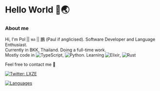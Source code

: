 # Hello World 🙌🌏

### About me
Hi, I'm Pol || พล || 鵬 (Paul if anglicised). Software Developer and Language Enthusiast.  
Currently in BKK, Thailand. Doing a full-time work.  
Mostly code in ![TypeScript][tsURL], ![Python][pyURL]. Learning ![Elixir][exURL], ![Rust][rsURL]  

Feel free to contact me 👋  

[![Twitter: LXZE](https://img.shields.io/twitter/follow/LXZE?style=social)](https://twitter.com/LXZE)

[![Languages](https://github-readme-stats.vercel.app/api/top-langs/?username=LXZE&layout=compact&langs_count=10&hide_border=true&theme=slateorange)](https://github.com/LXZE)

[tsURL]: https://img.shields.io/badge/typescript-%23007ACC.svg?style=for-the-badge&logo=typescript&logoColor=white
[pyURL]: https://img.shields.io/badge/python-3670A0?style=for-the-badge&logo=python&logoColor=ffdd54
[exURL]: https://img.shields.io/badge/elixir-%234B275F.svg?style=for-the-badge&logo=elixir&logoColor=white
[rsURL]: https://img.shields.io/badge/rust-%23000000.svg?style=for-the-badge&logo=rust&logoColor=white

<!--
[![Visits Badge](https://badges.pufler.dev/visits/LXZE/LXZE)](https://badges.pufler.dev)
-->
<!-- 
Oh, hello there, hacker 😈
-->
